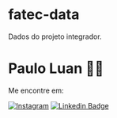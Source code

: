 # fatec-data

Dados do projeto integrador.

# Paulo Luan :man_technologist:

Me encontre em:

[![Instagram](https://img.shields.io/badge/instagram-9cf?logo=instagram&style=for-the-badge&link=http://bit.ly/pauloluan-insta)](http://bit.ly/pauloluan-insta)
[![Linkedin Badge](https://img.shields.io/badge/-LinkedIn-blue?style=for-the-badge&logo=Linkedin&logoColor=white&link=https://bit.ly/pauloluan)](https://bit.ly/pauloluan)
